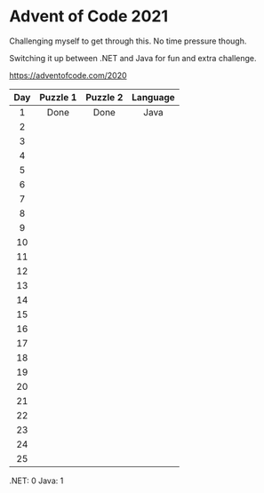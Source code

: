 # Advent of Code 2021

Challenging myself to get through this. No time pressure though.

Switching it up between .NET and Java for fun and extra challenge.

https://adventofcode.com/2020

| Day  | Puzzle 1 | Puzzle 2 | Language |
| :--: | :------: | :------: | :------: |
|  1   |   Done   |   Done   |   Java   |
|  2   |          |          |          |
|  3   |          |          |          |
|  4   |          |          |          |
|  5   |          |          |          |
|  6   |          |          |          |
|  7   |          |          |          |
|  8   |          |          |          |
|  9   |          |          |          |
|  10  |          |          |          |
|  11  |          |          |          |
|  12  |          |          |          |
|  13  |          |          |          |
|  14  |          |          |          |
|  15  |          |          |          |
|  16  |          |          |          |
|  17  |          |          |          |
|  18  |          |          |          |
|  19  |          |          |          |
|  20  |          |          |          |
|  21  |          |          |          |
|  22  |          |          |          |
|  23  |          |          |          |
|  24  |          |          |          |
|  25  |          |          |          |

.NET: 0
Java: 1
